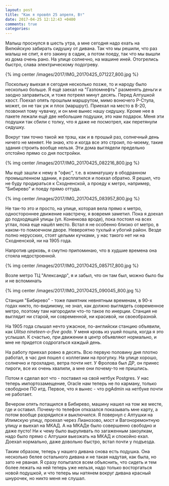 ```yaml
---
layout: post
title: "Как я провёл 25 апреля, Вт"
date: 2017-04-25 12:12:43 +0400
comments: true
categories: 
---
```

Малыш проснулся в шесть утра, а мне сегодня надо ехать на Вилюйскую забирать сидушку от дивана. Так что мы решили, что раз малыш не спит, я его закину в садик, а потом поеду, так что мы вышли из дома очень рано. На улице солнечно, на машине иней. Отогрелись быстро, слава электрическому подогреву.

{% img center /images/2017/IMG_20170425_071227_800.jpg %}

Поскольку выехая я сегодня несколько позже, то и народу было несколько больше. Я ещё заехал на "Газпомнефть" разменять деньги и заодно заправиться, и тоже потреял минут десять. Перед Алтушкой хвост. Поехал опять прошлым маршрутом, мимо вонючего Р-Стула, может, он не так уж и плох (маршрут). Приехал на место в 8-20, позвонил тому чувачку, и он мне вынес нашу сидушку. Кроме нее в пакете лежали ещё две небольшие подушки, это нам подарок. Меня эти подушки так сбили с толку, что я даже не посмотрел, как перетянули сидушку.

Вокруг там точно такой же трэш, как и в прошый раз, солнечный день ничего не меняет. Не знаю, кто и когда все это строил, по-моему, такие здания строить вообще нельзя. Эти дома выглядели предельно отстойно прямо со дня постройки.

{% img center /images/2017/IMG_20170425_082216_800.jpg %}

Мы ещё зашли к нему в "офис", т.е. в комнатушку в ободранном промышленном здании, я расплатился и поехал обратно. Я решил, что не буду продираться к Сходненской, а проеду к метро, например, "Бибирево" и поеду прямо оттуда.

{% img center /images/2017/IMG_20170425_083957_800.jpg %}

Не так-то это и просто, на улице, которая вела прямо к метро, одностороннее движение навстречу, я вовремя заметил. Пока я доехал до подходящей улицы (ул. Коненкова вроде), пока постоял на всех углах, пока еще нашёл место. Встал я не особенно близко от метро, в каком-то помоечном дворе. Невероятно тухлый и убогий район. Везде полно нерусских, стоят целыми кучками, у нас такого нет ни на Сходненской, ни на 1905 года.

Напротив церковь, я смутно припоминаю, что в худшие времена она стояла недостроенной.

{% img center /images/2017/IMG_20170425_085717_800.jpg %}

Возле метро ТЦ "Александр", я и забыл, что он там был, можно было бы и не вспоминать

{% img center /images/2017/IMG_20170425_090045_800.jpg %}

Станция "Бибирево" - тоже памятник невнятным временам, в 90-х годах никто, по-видимому, не знал, как должно выглядеть современное метро, поэтому там нагородили что-то такое по инерции. Станция не выглядит ни старой, ни современной, ни красивой, ни своеобразной.

На 1905 года слышал нечто ужасное, по-английски станцию объявили, как *Ulitsa nineteen-o-five goda*. У меня кровь из ушей пошла, когда я это услышал. К счастью, при движении в центр объявляют нормально, и мне не придется содрогаться каждый день.
 
На работу приехал ровно в десять. Всю первую половину дня плотно работал, в час дня пошел с коллегами на прогулку. На улице хорошо, солнечно и прохладно, ветра почти нет. У Фролова был ДР, он принес пироги, все их очень хвалили, а мне они почему-то не пришлись.

Потом я сделал вот что - поставил на свой нетбук Postgres. У нас теперь импортозамещение, Oracle нам теперь не по карману, только свободное ПО итд. Первое, что я вынес - что pgAdmin на нетбуке почти не работает.

Вечером опять потащился в Бибирево, машину нашел на том же месте, где и оставил. Почему-то телефон отказался показывать мне карту, а потом вообще разрядился и выключился. Я повернул с Алтушки на Илимскую улицу, проехал через Лианозово, мост и Вагоноремонтную улицу и выехал на МКАД. А на МКАДе было совершенно свободно и даже пусто! Ни к чему было выруливать по загаженным закоулкам, надо было прямо с Алтушки выезжать на МКАД и спокойно ехал. Доехал нормально, даже довольно быстро, встал почти у подъезда.

Таким образом, теперь у нашего дивана снова есть подушка. Она несколько белее остального дивана и не такая надутая, как была, но зато не рваная. Я сразу попытался всем объяснить, что сидеть и тем более лежать на ней теперь уже нельзя, надо только восторгаться новой подушкой, и что теперь мы натянем вокруг дивана красный шнурочек, но никто меня не слушал.